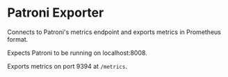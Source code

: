 # Patroni Exporter

Connects to Patroni's metrics endpoint and exports metrics in Prometheus format.

Expects Patroni to be running on localhost:8008.

Exports metrics on port 9394 at `/metrics`.
